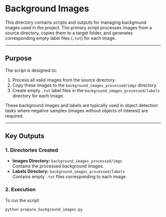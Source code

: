 # Background Images

This directory contains scripts and outputs for managing background images used in the project. The primary script processes images from a source directory, copies them to a target folder, and generates corresponding empty label files (`.txt`) for each image.

---

## Purpose
The script is designed to:
1. Process all valid images from the source directory.
2. Copy these images to the `background_images_processed/imgs` directory.
3. Create empty `.txt` label files in the `background_images_processed/labels` directory for each image.

These background images and labels are typically used in object detection tasks where negative samples (images without objects of interest) are required.

---

## Key Outputs

### 1. Directories Created
- **Images Directory:** `background_images_processed/imgs`  
  Contains the processed background images.
- **Labels Directory:** `background_images_processed/labels`  
  Contains empty `.txt` files corresponding to each image.

### 2. Execution
To run the script:
```bash
python prepare_background_images.py
```